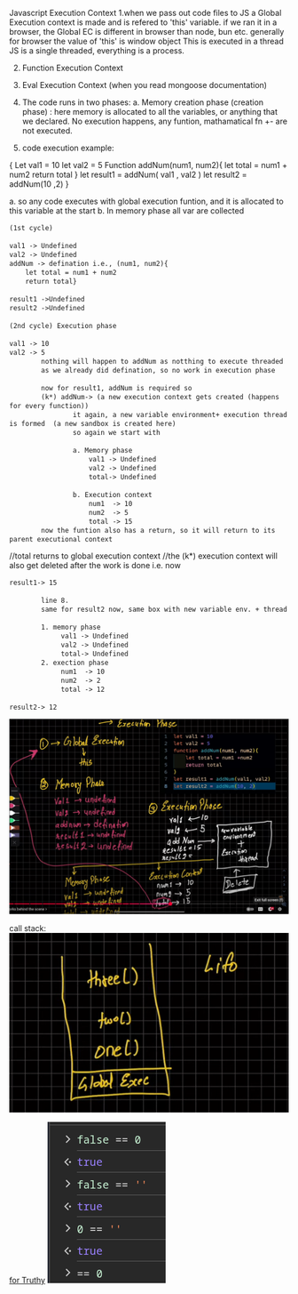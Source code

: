 Javascript Execution Context
1.when we pass out code files to JS a Global Execution context is made and is refered to 'this' variable.
if we ran it in a browser, the Global EC is different in browser than node, bun etc.
generally for browser the value of 'this' is window object
This is executed in a thread
JS is a single threaded, everything is a process.

2. Function Execution Context
3. Eval Execution Context (when you read mongoose documentation)

4. The code runs in two phases:
    a. Memory creation phase (creation phase) : here memory is allocated to all the variables, or anything that we declared. No execution happens, any funtion, mathamatical fn +- are not executed.

5. code execution example:

{
    Let val1 = 10
    let val2 = 5
    Function addNum(num1, num2){
        let total = num1 + num2
        return total
    }
    let result1 = addNum( val1 , val2 )
    let result2 = addNum(10 ,2)
}


a. so any code executes with global execution funtion, and it is allocated to this variable at the start 
b. In memory phase all var are collected 
    
    (1st cycle)

    val1 -> Undefined
    val2 -> Undefined
    addNum -> defination i.e., (num1, num2){
        let total = num1 + num2
        return total}

    result1 ->Undefined
    result2 ->Undefined

    (2nd cycle) Execution phase

    val1 -> 10
    val2 -> 5
            nothing will happen to addNum as notthing to execute threaded
            as we already did defination, so no work in execution phase

            now for result1, addNum is required so
            (k*) addNum-> (a new execution context gets created (happens for every function))
                    it again, a new variable environment+ execution thread is formed  (a new sandbox is created here)
                    so again we start with

                    a. Memory phase 
                        val1 -> Undefined
                        val2 -> Undefined
                        total-> Undefined
                    
                    b. Execution context
                        num1  -> 10
                        num2  -> 5
                        total -> 15
            now the funtion also has a return, so it will return to its parent executional context 

//total returns to global execution context
            //the (k*) execution context will also get deleted after the work is done i.e. now  


    result1-> 15

            line 8.
            same for result2 now, same box with new variable env. + thread
            
            1. memory phase
                 val1 -> Undefined
                 val2 -> Undefined
                 total-> Undefined
            2. exection phase
                 num1  -> 10
                 num2  -> 2
                 total -> 12
    
    result2-> 12

![Diagram](src/image.png)

call stack:
![Diagram](src/call_stack.png)

[for Truthy](../04_control_flow/truthy.js) ![see Diagram](src/image%20copy.png)